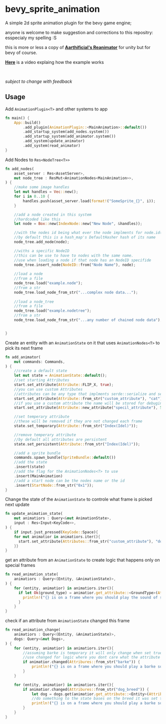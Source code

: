 # bevy_sprite_animation

A simple 2d sprite animation plugin for the bevy game engine;

anyone is welcome to make suggestion and corrections to this repositry: esspecialy my spelling :S

this is more or less a copy of **[Aarthificial's Reanimator](https://github.com/aarthificial/reanimation)** for unity but for bevy of course.

**[Here](https://youtu.be/6fuo8jm7wlM)** is a video explaing how the example works 

<br>

*subject to change with feedback*
## Usage
Add `AnimationPlugin<T>` and other systems to app
```rust
fn main() {
    App::build()
        .add_plugin(AnimationPlugin::<MainAnimation>::default())
        .add_startup_system(add_nodes.system())
        .add_startup_system(add_animator.system())
        .add_system(update_animator)
        .add_system(read_animator)
}
```
Add Nodes to `Res<NodeTree<T>>`
```rust
fn add_nodes(
    asset_server : Res<AssetServer>,
    mut node_tree : ResMut<AnimationNodes<MainAnimation>>,
) {
    //make some image handles
    let mut handles = Vec::new();
    for i in 0..10 {
        handles.push(asset_server.load(format!("SomeSprite_{}", i));
    }

    //add a node created in this system
    //hardcoded like this
    let node = Box::new(IndexNode::new("New Node", &handles));

    //with the nodes id being what ever the node implments for node.id()
    //by default this is a hash_map's DefaultHasher hash of its name
    node_tree.add_node(node);

    //withs a specific NodeID
    //this can be use to have to nodes with the same name.
    //use when loading a node if that node has an NodeID specifide
    node_tree.insert_node(NodeID::from("Node Name"), node);
    
    //load a node
    //from a file
    node_tree.load("example.node");
    //from a str
    node_tree.load_node_from_str("...complex node data...");
    
    //load a node_tree
    //from a file
    node_tree.load("example.nodetree");
    //from a str
    node_tree.load_node_from_str("...any number of chained node data");


}
```
Create an entity with an `AnimationState` on it that uses `AnimationNodes<T>` to pick its next frame
```rust
fn add_animator(
    mut commands: Commands,
) {
    //create a default state
    let mut state = AnimationState::default();
    //set starting Attributes
    start.set_attribute(Attribute::FLIP_X, true);
    //you can use custom Attributes
    //attributes can be any type that implments serde::serialize and serde::deserializeOwned
    start.set_attribute(Attribute::from_str("custom_attribute"), "cat");
    //if you use a custom attribute the name will be stored for debuging and sierialization
    start.set_attribute(Attribute::new_attribute("specil_attribute"), 5);

    //set temperary attribute
    //these will be removed if they are not changed each frame
    state.set_temporary(Attribute::from_str("Index(Idel)"));

    //remove temperary attribute
    //by default all attributes are persistent
    state.set_persistent(Attribute::from_str("Index(Idel)"));

    //add a sprite bundle
    commands.spawn_bundle(SpriteBundle::default())
    //add the state
    .insert(state)
    //add the flag for the AnimationNodes<T> to use
    .insert(MainAnimation)
    //add a start node can be the nodes name or the id
    .insert(StartNode::from_str("0x1"));
}
```
Change the state of the `AnimationState` to controle what frame is picked next update
```rust
fn update_animation_state(
    mut animatiors : Query<&mut AnimationState>,
    input : Res<Input<KeyCode>>,
) {
    if input.just_pressed(KeyCode::Space){
    for mut animatior in animatiors.iter(){
      start.set_attribute(Attributes::from_str("custom_attribute"), "dog");
    }}
}
```
get an attribute from an `AnimationState` to create logic that happens only on special frames
```rust
fn read_animation_state(
    animatiors : Query<(Entity, &AnimationState)>,
) {
    for (entity, animatior) in animatiors.iter(){
      if let Ok(ground_type) = animatior.get_attribute::<GroundType>(Attributes::from_str("step")) {
        println!("{} is on a frame where you should play the sound of someone stepping on {}", entity, ground_type);
      }
    }
}
```

check if an attribute from `AnimationState` changed this frame
```rust
fn read_animation_change(
    animatiors : Query<(Entity, &AnimationState)>,
    dogs: Query<&mut Dogs>,
) {
    for (entity, animatior) in animatiors.iter(){
        //assuming barke is temporary it will only change when set true.
        //use changed for logic where you dont care what the attribute
        if animatior.changed(Attribures::from_str("barke")) {
            println!("{} is on a frame where you should play a barke sound effect", entity);
        }
    }

    for (entity, animatior) in animatiors.iter(){
        if animatior.changed(Attribures::from_str("dog_breed")) {
            let dog = dogs.get(animatior.get_attribute::<Entity>(Attributes::from_str("dog_breed")));
            //do something to the state bases on the breed it was set to
            println!("{} is on a frame where you should play a barke sound effect", entity);
        }
    }
}
```